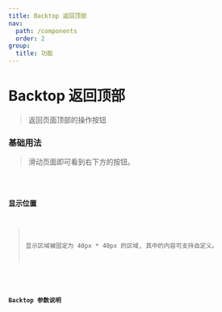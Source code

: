 ```yaml
---
title: Backtop 返回顶部
nav:
  path: /components
  order: 2
group:
  title: 功能
---
```


# Backtop 返回顶部

> 返回页面顶部的操作按钮

### 基础用法

> 滑动页面即可看到右下方的按钮。

<code src="./demo/index1.tsx" />

### 显示位置

> 显示区域被固定为 40px \* 40px 的区域, 其中的内容可支持自定义。

<code src="./demo/index2.tsx" />

### Backtop 参数说明

<API></API>
